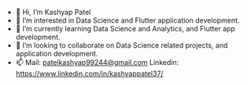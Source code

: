 - 👋 Hi, I’m Kashyap Patel
- 👀 I’m interested in Data Science and Flutter application development.
- 🌱 I’m currently learning Data Science and Analytics, and Flutter app development.
- 💞️ I’m looking to collaborate on Data Science related projects, and application development.
- 📫 Mail: patelkashyap99244@gmail.com Linkedin: https://www.linkedin.com/in/kashyappatel37/

<!---
KashyapBP/KashyapBP is a ✨ special ✨ repository because its `README.md` (this file) appears on your GitHub profile.
You can click the Preview link to take a look at your changes.
--->
